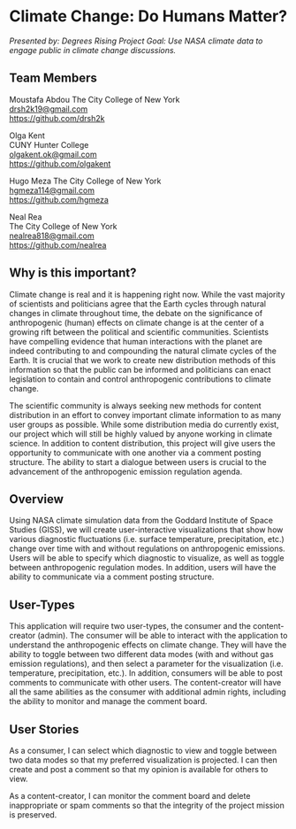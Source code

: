 # Climate Change: Do Humans Matter?
*Presented by: Degrees Rising*
*Project Goal: Use NASA climate data to engage public in climate change discussions.*

## __Team Members__
Moustafa Abdou
The City College of New York  
drsh2k19@gmail.com  
https://github.com/drsh2k  

Olga Kent  
CUNY Hunter College  
olgakent.ok@gmail.com  
https://github.com/olgakent  

Hugo Meza
The City College of New York  
hgmeza114@gmail.com  
https://github.com/hgmeza  

Neal Rea  
The City College of New York  
nealrea818@gmail.com  
https://github.com/nealrea  

## Why is this important?
Climate change is real and it is happening right now.  While the vast majority of scientists and politicians agree that the Earth cycles through natural changes in climate throughout time, the debate on the significance of anthropogenic (human) effects on climate change is at the center of  a growing rift between the political and scientific communities.  Scientists have compelling evidence that human interactions with the planet are indeed contributing to and compounding the natural climate cycles of the Earth.  It is crucial that we work to create new distribution methods of this information so that the public can be informed and politicians can enact legislation to contain and control anthropogenic contributions to climate change.

The scientific community is always seeking new methods for content distribution in an effort to convey important climate information to as many user groups as possible. While some distribution media do currently exist, our project which will still be highly valued by anyone working in climate science. In addition to content distribution, this project will give users the opportunity to communicate with one another via a comment posting structure. The ability to start a dialogue between users is crucial to the advancement of the anthropogenic emission regulation agenda.

## Overview
Using NASA climate simulation data from the Goddard Institute of Space Studies (GISS), we will create user-interactive visualizations that show how various diagnostic fluctuations (i.e. surface temperature, precipitation, etc.) change over time with and without regulations on anthropogenic emissions.  Users will be able to specify which diagnostic to visualize, as well as toggle between anthropogenic regulation modes. In addition, users will have the ability to communicate via a comment posting structure.

## User-Types
This application will require two user-types, the consumer and the content-creator (admin). The consumer will be able to interact with the application to understand the anthropogenic effects on climate change. They will have the ability to toggle between two different data modes (with and without gas emission regulations), and then select a parameter for the visualization (i.e. temperature, precipitation, etc.). In addition, consumers will be able to post comments to communicate with other users. The content-creator will have all the same abilities as the consumer with additional admin rights, including the ability to monitor and manage the comment board.

## User Stories
As a consumer, I can select which diagnostic to view and toggle between two data modes so that my preferred visualization is projected. I can then create and post a comment so that my opinion is available for others to view.

As a content-creator, I can monitor the comment board and delete inappropriate or spam comments so that the integrity of the project mission is preserved.